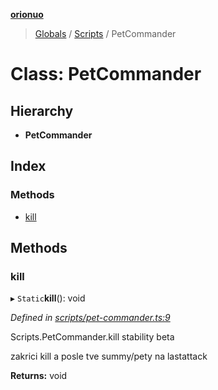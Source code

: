 **[orionuo](../README.md)**

> [Globals](../globals.md) / [Scripts](../modules/scripts.md) / PetCommander

# Class: PetCommander

## Hierarchy

* **PetCommander**

## Index

### Methods

* [kill](scripts.petcommander.md#kill)

## Methods

### kill

▸ `Static`**kill**(): void

*Defined in [scripts/pet-commander.ts:9](https://github.com/msviha/orionuo/blob/60ea7a5/src/scripts/pet-commander.ts#L9)*

Scripts.PetCommander.kill
stability beta

zakrici kill a posle tve summy/pety na lastattack

**Returns:** void
